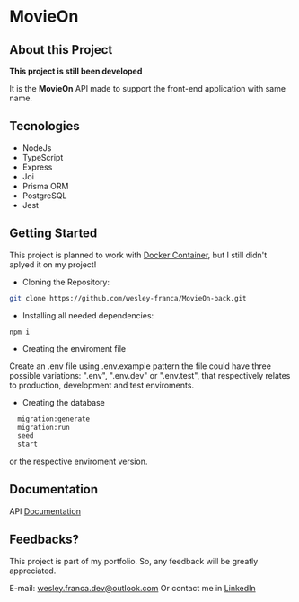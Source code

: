 # MovieOn

## About this Project

**This project is still been developed**

It is the **MovieOn** API made to support the front-end application with same name. 

## Tecnologies

  - NodeJs
  - TypeScript
  - Express
  - Joi
  - Prisma ORM
  - PostgreSQL
  - Jest

## Getting Started

This project is planned to work with [Docker Container](https://www.docker.com/resources/what-container/), but I still didn't aplyed it on my project!

- Cloning the Repository:

```bash
git clone https://github.com/wesley-franca/MovieOn-back.git
```

- Installing all needed dependencies:

```bash
npm i
```

- Creating the enviroment file

Create an .env file using .env.example pattern 
the file could have three possible variations: ".env", ".env.dev" or ".env.test", that respectively relates to production, development and test enviroments.

- Creating the database
```bash
  migration:generate 
  migration:run 
  seed 
  start 
```

or the respective enviroment version.


## Documentation

API [Documentation](https://www.notion.so/MovieOn-Doc-505b97b238444816912b6478f97b8681?pvs=4)



## Feedbacks?

This project is part of my portfolio. So, any feedback will be greatly appreciated.

E-mail: wesley.franca.dev@outlook.com
Or contact me in [LinkedIn](https://www.linkedin.com/in/wesley-web-developer)
